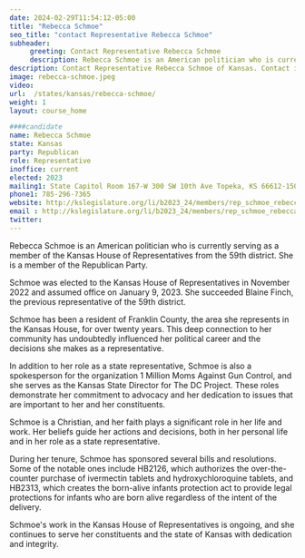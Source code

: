 ```yaml
---
date: 2024-02-29T11:54:12-05:00
title: "Rebecca Schmoe"
seo_title: "contact Representative Rebecca Schmoe"
subheader:
     greeting: Contact Representative Rebecca Schmoe
     description: Rebecca Schmoe is an American politician who is currently serving as a member of the Kansas House of Representatives from the 59th district. She is a member of the Republican Party.
description: Contact Representative Rebecca Schmoe of Kansas. Contact information for Rebecca Schmoe includes email address, phone number, and mailing address.
image: rebecca-schmoe.jpeg
video:
url:  /states/kansas/rebecca-schmoe/
weight: 1
layout: course_home

####candidate
name: Rebecca Schmoe
state: Kansas
party: Republican
role: Representative
inoffice: current
elected: 2023
mailing1: State Capitol Room 167-W 300 SW 10th Ave Topeka, KS 66612-1504
phone1: 785-296-7365
website: http://kslegislature.org/li/b2023_24/members/rep_schmoe_rebecca_1/
email : http://kslegislature.org/li/b2023_24/members/rep_schmoe_rebecca_1/
twitter:
---
```


Rebecca Schmoe is an American politician who is currently serving as a member of the Kansas House of Representatives from the 59th district. She is a member of the Republican Party.

Schmoe was elected to the Kansas House of Representatives in November 2022 and assumed office on January 9, 2023. She succeeded Blaine Finch, the previous representative of the 59th district.

Schmoe has been a resident of Franklin County, the area she represents in the Kansas House, for over twenty years. This deep connection to her community has undoubtedly influenced her political career and the decisions she makes as a representative.

In addition to her role as a state representative, Schmoe is also a spokesperson for the organization 1 Million Moms Against Gun Control, and she serves as the Kansas State Director for The DC Project. These roles demonstrate her commitment to advocacy and her dedication to issues that are important to her and her constituents.

Schmoe is a Christian, and her faith plays a significant role in her life and work. Her beliefs guide her actions and decisions, both in her personal life and in her role as a state representative.

During her tenure, Schmoe has sponsored several bills and resolutions. Some of the notable ones include HB2126, which authorizes the over-the-counter purchase of ivermectin tablets and hydroxychloroquine tablets, and HB2313, which creates the born-alive infants protection act to provide legal protections for infants who are born alive regardless of the intent of the delivery.

Schmoe's work in the Kansas House of Representatives is ongoing, and she continues to serve her constituents and the state of Kansas with dedication and integrity.
